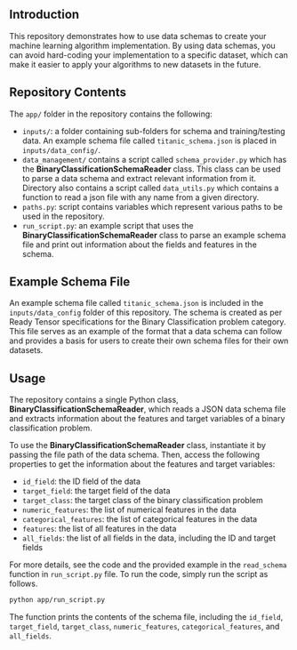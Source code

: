 ## Introduction

This repository demonstrates how to use data schemas to create your machine learning algorithm implementation. By using data schemas, you can avoid hard-coding your implementation to a specific dataset, which can make it easier to apply your algorithms to new datasets in the future.

## Repository Contents

The `app/` folder in the repository contains the following:

- `inputs/`: a folder containing sub-folders for schema and training/testing data. An example schema file called `titanic_schema.json` is placed in `inputs/data_config/`.
- `data_management/` contains a script called `schema_provider.py` which has the **BinaryClassificationSchemaReader** class. This class can be used to parse a data schema and extract relevant information from it. Directory also contains a script called `data_utils.py` which contains a function to read a json file with any name from a given directory.
- `paths.py`: script contains variables which represent various paths to be used in the repository.
- `run_script.py`: an example script that uses the **BinaryClassificationSchemaReader** class to parse an example schema file and print out information about the fields and features in the schema.

## Example Schema File

An example schema file called `titanic_schema.json` is included in the `inputs/data_config` folder of this repository. The schema is created as per Ready Tensor specifications for the Binary Classification problem category. This file serves as an example of the format that a data schema can follow and provides a basis for users to create their own schema files for their own datasets.

## Usage

The repository contains a single Python class, **BinaryClassificationSchemaReader**, which reads a JSON data schema file and extracts information about the features and target variables of a binary classification problem.

To use the **BinaryClassificationSchemaReader** class, instantiate it by passing the file path of the data schema. Then, access the following properties to get the information about the features and target variables:

- `id_field`: the ID field of the data
- `target_field`: the target field of the data
- `target_class`: the target class of the binary classification problem
- `numeric_features`: the list of numerical features in the data
- `categorical_features`: the list of categorical features in the data
- `features`: the list of all features in the data
- `all_fields`: the list of all fields in the data, including the ID and target fields

For more details, see the code and the provided example in the `read_schema` function in `run_script.py` file. To run the code, simply run the script as follows.

```bash
python app/run_script.py

```

The function prints the contents of the schema file, including the `id_field`, `target_field`, `target_class`, `numeric_features`, `categorical_features`, and `all_fields`.

